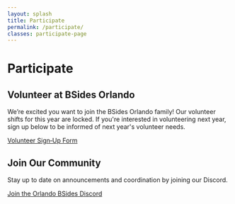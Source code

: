 ```yaml
---
layout: splash
title: Participate
permalink: /participate/
classes: participate-page
---
```


# Participate

<div class="cta-grid">
  <section class="cta-card">
    <h2>Volunteer at BSides Orlando</h2>
    <p>We’re excited you want to join the BSides Orlando family! Our volunteer shifts for this year are locked. If you're interested in volunteering next year, sign up below to be informed of next year's volunteer needs.</p>
    <p><a class="btn btn--primary" href="https://forms.gle/7awwaAxxAZHx2Qw4A" target="_blank" rel="noopener noreferrer">Volunteer Sign‑Up Form</a></p>
  </section>
  <section class="cta-card">
    <h2>Join Our Community</h2>
    <p>Stay up to date on announcements and coordination by joining our Discord.</p>
    <p><a class="btn" href="https://discord.gg/rQQxBqr9FM" target="_blank" rel="noopener noreferrer">Join the Orlando BSides Discord</a></p>
  </section>
</div>
